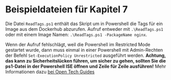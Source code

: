 # Beispieldateien für Kapitel 7

Die Datei `ReadTags.ps1` enthält das Skript um in Powershell die Tags für ein Image aus dem Dockerhub abzurufen. Aufruf entweder mit `.\ReadTags.ps1` oder mit einem Image Namen: `.\ReadTags.ps1 -PackageName nginx`. 

Wenn der Aufruf fehlschlägt, weil die Powershell im Restricted Mode gestartet wurde, dann muss einmal in einer Powershell mit Admin-Rechten der Befehl `Set-ExecutionPolicy Unrestricted` ausgeführt werden. **Achtung, das kann zu Sicherheitslücken führen, um sicher zu gehen, sollten Sie die ps1-Datei in der Powershell ISE öffnen und Zeile für Zeile ausführen!** Mehr Informationen dazu [bei Open Tech Guides](https://www.opentechguides.com/how-to/article/powershell/105/powershel-security-error.html)

